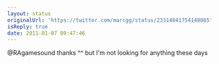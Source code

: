 ```yaml
---
layout: status
originalUrl: 'https://twitter.com/marcgg/status/23314841754148865'
isReply: true
date: 2011-01-07 09:47:46
---
```


@RAgamesound thanks ^^ but I'm not looking for anything these days
